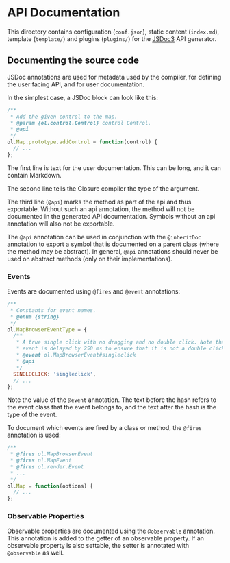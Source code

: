 # API Documentation

This directory contains configuration (`conf.json`), static content (`index.md`), template (`template/`) and plugins (`plugins/`) for the [JSDoc3](http://usejsdoc.org/) API generator.

## Documenting the source code

JSDoc annotations are used for metadata used by the compiler, for defining the user facing API, and for user documentation.

In the simplest case, a JSDoc block can look like this:
```js
/**
 * Add the given control to the map.
 * @param {ol.control.Control} control Control.
 * @api
 */
ol.Map.prototype.addControl = function(control) {
  // ...
};
```
The first line is text for the user documentation. This can be long, and it can
contain Markdown.

The second line tells the Closure compiler the type of the argument.

The third line (`@api`) marks the method as part of the api and thus exportable. Without such an api annotation, the method will not be documented in the generated API documentation. Symbols without an api annotation will also not be exportable.

The `@api` annotation can be used in conjunction with the `@inheritDoc` annotation to export a symbol that is documented on a parent class (where the method may be abstract).  In general, `@api` annotations should never be used on abstract methods (only on their implementations).

### Events

Events are documented using `@fires` and `@event` annotations:
```js
/**
 * Constants for event names.
 * @enum {string}
 */
ol.MapBrowserEventType = {
  /**
   * A true single click with no dragging and no double click. Note that this
   * event is delayed by 250 ms to ensure that it is not a double click.
   * @event ol.MapBrowserEvent#singleclick
   * @api
   */
  SINGLECLICK: 'singleclick',
  // ...
};
```
Note the value of the `@event` annotation. The text before the hash refers to the event class that the event belongs to, and the text after the hash is the type of the event.

To document which events are fired by a class or method, the `@fires` annotation is used:
```js
/**
 * @fires ol.MapBrowserEvent
 * @fires ol.MapEvent
 * @fires ol.render.Event
 * ...
 */
ol.Map = function(options) {
  // ...
};
```

### Observable Properties

Observable properties are documented using the `@observable` annotation. This annotation is added to the getter of an observable property. If an observable property is also settable, the setter is annotated with `@observable` as well.
